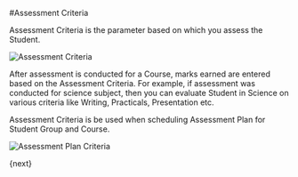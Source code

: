 <!-- add-breadcrumbs -->
#Assessment Criteria

Assessment Criteria is the parameter based on which you assess the Student.

<img class="screenshot" alt="Assessment Criteria" src="/docs/assets/img/education/assessment/assessment-criteria.png">

After assessment is conducted for a Course, marks earned are entered based on the Assessment Criteria. For example, if assessment was conducted for science subject, then you can evaluate Student in Science on various criteria like Writing, Practicals, Presentation etc.

Assessment Criteria is be used when scheduling Assessment Plan for Student Group and Course.

<img class="screenshot" alt="Assessment Plan Criteria" src="/docs/assets/img/education/assessment/assessment-plan-criteria.png">

{next}